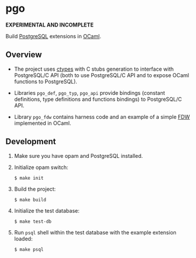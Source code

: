 # pgo

**EXPERIMENTAL AND INCOMPLETE**

Build [PostgreSQL][] extensions in [OCaml][].

## Overview

- The project uses [ctypes][] with C stubs generation to interface with
  PostgreSQL/C API (both to use PostgreSQL/C API and to expose OCaml functions
  to PostgreSQL).

- Libraries `pgo_def`, `pgo_typ`, `pgo_api` provide bindings (constant
  definitions, type definitions and functions bindings) to PostgreSQL/C API.

- Library `pgo_fdw` contains harness code and an example of a simple [FDW][]
  implemented in OCaml.

## Development

1. Make sure you have opam and PostgreSQL installed.

2. Initialize opam switch:

   ```
   $ make init
   ```

3. Build the project:

   ```
   $ make build
   ```

4. Initialize the test database:

   ```
   $ make test-db
   ```

5. Run `psql` shell within the test database with the example extension loaded:

   ```
   $ make psql
   ```

[FDW]: https://wiki.postgresql.org/wiki/Foreign_data_wrappers
[OCaml]: https://ocaml.org
[PostgreSQL]: https://www.postgresql.org
[ctypes]: https://github.com/ocamllabs/ocaml-ctypes
